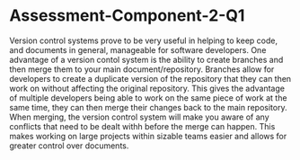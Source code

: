 # Assessment-Component-2-Q1
Version control systems prove to be very useful in helping to keep code, and documents in general, manageable for software developers. 
One advantage of a version contol system is the ability to create branches and then merge them to your main document/repository. Branches allow for developers to create a duplicate version of the repository that they can then work on without affecting the original repository. This gives the advantage of multiple developers being able to work on the same piece of work at the same time, they can then merge their changes back to the main repository. When merging, the version control system will make you aware of any conflicts that need to be dealt withh before the merge can happen. This makes working on large projects within sizable teams easier and allows for greater control over documents.
